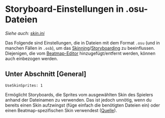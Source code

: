 # Storyboard-Einstellungen in .osu-Dateien

*Siehe auch: [skin.ini](/wiki/Skinning/skin.ini)*

Das Folgende sind Einstellungen, die in Dateien mit dem Format `.osu` (und in manchen Fällen in `.osb`), um das [Skinning](/wiki/Skinning)/[Storyboarding](/wiki/Storyboard) zu beeinflussen. Diejenigen, die vom [Beatmap-Editor](/wiki/Client/Beatmap_editor) hinzugefügt/entfernt werden, können auch einbezogen werden.

## Unter Abschnitt \[General\]

`UseSkinSprites: 1`

Ermöglicht Storyboards, die Sprites vom ausgewählten Skin des Spielers anhand der Dateinamen zu verwenden. Das ist jedoch unnötig, wenn du bereits einen Skin aufzwingst (füge einfach die benötigten Dateien ein) oder einen Beatmap-spezifischen Skin verwendest ([Quelle](https://osu.ppy.sh/community/forums/topics/1869?start=141760)).

